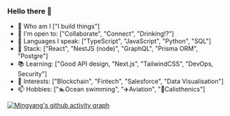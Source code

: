 ### Hello there 👋

- 🔭 Who am I ["I build things"]
- 🤝 I'm open to: ["Collaborate", "Connect", "Drinking!?"]
- 🌱 Languages I speak: ["TypeScript", "JavaScript", "Python", "SQL"]
- 🔨 Stack: ["React", "NestJS (node)", "GraphQL", "Prisma ORM", "Postgre"]
- 📚 Learning: ["Good API design, "Next.js", "TailwindCSS", "DevOps, Security"]
- 🤔 Interests: ["Blockchain", "Fintech", "Salesforce", "Data Visualisation"]
- 📫 Hobbies: ["🏊Ocean swimming", "✈️Aviation", "💪Calisthenics"]

[![Mingyang's github activity graph](https://activity-graph.herokuapp.com/graph?username=Mingyang-Li)](https://github.com/ashutosh00710/github-readme-activity-graph)
